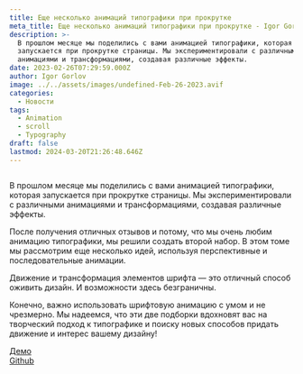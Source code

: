 ```yaml
---
title: Еще несколько анимаций типографики при прокрутке
meta_title: Еще несколько анимаций типографики при прокрутке - Igor Gorlov
description: >-
  В прошлом месяце мы поделились с вами анимацией типографики, которая
  запускается при прокрутке страницы. Мы экспериментировали с различными
  анимациями и трансформациями, создавая различные эффекты.
date: 2023-02-26T07:29:59.000Z
author: Igor Gorlov
image: ../../assets/images/undefined-Feb-26-2023.avif
categories:
  - Новости
tags:
  - Animation
  - scroll
  - Typography
draft: false
lastmod: 2024-03-20T21:26:48.646Z
---
```


<!-- wp:image -->
<figure class="wp-block-image"><img src="https://i7x7p5b7.stackpathcdn.com/codrops/wp-content/uploads/2023/02/onscrollvol2.jpg" alt=""/></figure>
<!-- /wp:image -->

В прошлом месяце мы поделились с вами анимацией типографики, которая запускается при прокрутке страницы. Мы экспериментировали с различными анимациями и трансформациями, создавая различные эффекты.

После получения отличных отзывов и потому, что мы очень любим анимацию типографики, мы решили создать второй набор. В этом томе мы рассмотрим еще несколько идей, используя перспективные и последовательные анимации.

Движение и трансформация элементов шрифта — это отличный способ оживить дизайн. И возможности здесь безграничны.

Конечно, важно использовать шрифтовую анимацию с умом и не чрезмерно. Мы надеемся, что эти две подборки вдохновят вас на творческий подход к типографике и поиску новых способов придать движение и интерес вашему дизайну!

<!-- wp:buttons -->
<div class="wp-block-buttons"><!-- wp:button {"className":"is-style-outline"} -->
<div class="wp-block-button is-style-outline"><a class="wp-block-button__link wp-element-button" href="https://tympanus.net/Development/OnScrollTypographyAnimations/index.html" target="_blank" rel="noreferrer noopener">Демо</a></div>
<!-- /wp:button -->

<!-- wp:button {"className":"is-style-outline"} -->
<div class="wp-block-button is-style-outline"><a class="wp-block-button__link wp-element-button" href="https://github.com/codrops/OnScrollTypographyAnimations/" target="_blank" rel="noreferrer noopener">Github</a></div>
<!-- /wp:button --></div>
<!-- /wp:buttons -->
